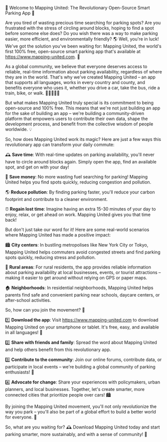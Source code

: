 🚀 Welcome to Mapping United: The Revolutionary Open-Source Smart Parking App 🚀

Are you tired of wasting precious time searching for parking spots? Are you frustrated with the stress of circling around blocks, hoping to find a spot before someone else does? Do you wish there was a way to make parking easier, more efficient, and environmentally friendly? 🌎 Well, you're in luck! We've got the solution you've been waiting for: Mapping United, the world's first 100% free, open-source smart parking app that's available at https://www.mapping-united.com. 📲

As a global community, we believe that everyone deserves access to reliable, real-time information about parking availability, regardless of where they are in the world. That's why we've created Mapping United – an app that supports all languages, works in every country and county, and benefits everyone who uses it, whether you drive a car, take the bus, ride a train, bike, or walk. 🚗🚌🚂🚴‍♂️

But what makes Mapping United truly special is its commitment to being open-source and 100% free. This means that we're not just building an app for the sake of building an app – we're building a community-driven platform that empowers users to contribute their own data, shape the development process, and benefit from the collective wisdom of people worldwide. 💡

So, how does Mapping United work its magic? Here are just a few ways this revolutionary app can transform your daily commute:

🕰️ **Save time**: With real-time updates on parking availability, you'll never have to circle around blocks again. Simply open the app, find an available spot, and get on with your day!

💸 **Save money**: No more wasting fuel searching for parking! Mapping United helps you find spots quickly, reducing congestion and pollution.

🌎 **Reduce pollution**: By finding parking faster, you'll reduce your carbon footprint and contribute to a cleaner environment.

⏰ **Regain lost time**: Imagine having an extra 15-30 minutes of your day to enjoy, relax, or get ahead on work. Mapping United gives you that time back!

But don't just take our word for it! Here are some real-world scenarios where Mapping United has made a positive impact:

🏙️ **City centers**: In bustling metropolises like New York City or Tokyo, Mapping United helps commuters avoid congested streets and find parking spots quickly, reducing stress and pollution.

🌳 **Rural areas**: For rural residents, the app provides reliable information about parking availability at local businesses, events, or tourist attractions – making it easier to get around without relying on GPS or paper maps.

🏠 **Neighborhoods**: In residential neighborhoods, Mapping United helps parents find safe and convenient parking near schools, daycare centers, or after-school activities.

So, how can you join the movement? 🎉

1️⃣ **Download the app**: Visit https://www.mapping-united.com to download Mapping United on your smartphone or tablet. It's free, easy, and available in all languages! 📲

2️⃣ **Share with friends and family**: Spread the word about Mapping United and help others benefit from this revolutionary app.

3️⃣ **Contribute to the community**: Join our online forums, contribute data, or participate in local events – we're building a global community of parking enthusiasts! 💬

4️⃣ **Advocate for change**: Share your experiences with policymakers, urban planners, and local businesses. Together, let's create smarter, more connected cities that prioritize people over cars! 🏙️

By joining the Mapping United movement, you'll not only revolutionize the way you park – you'll also be part of a global effort to build a better world for everyone. 💖

So, what are you waiting for? 🕰️ Download Mapping United today and start parking smarter, more sustainably, and with a sense of community! 🎉